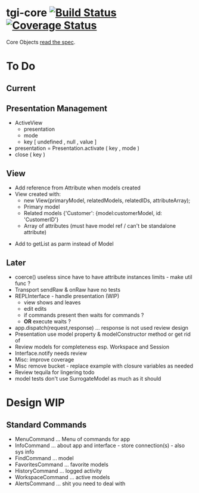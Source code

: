 # tgi-core [![Build Status](https://travis-ci.org/tgi-io/tgi-core.svg?branch=master)](https://travis-ci.org/tgi-io/tgi-core) [![Coverage Status](https://img.shields.io/coveralls/tgi-io/tgi-core.svg)](https://coveralls.io/r/tgi-io/tgi-core)

Core Objects [read the spec](spec/README.md).

# To Do

Current
-------

Presentation Management
---
- ActiveView
    - presentation
    - mode
    - key [ undefined <single view> , null , value ]
- presentation = Presentation.activate ( key , mode )
- close ( key )

View
---
+ Add reference from Attribute when models created
+ View created with:
    + new View(primaryModel, relatedModels, relatedIDs, attributeArray);
    + Primary model
    + Related models {'Customer': {model:customerModel, id: 'CustomerID'} 
    + Array of attributes (must have model ref / can't be standalone attribute)
- Add to getList as parm instead of Model    

Later
-----
- coerce() useless since have to have attribute instances limits - make util func ?
- Transport sendRaw & onRaw have no tests
- REPLInterface - handle presentation (WIP)
    - view shows and leaves
    - edit edits
    - if commands present then waits for commands ?
    - **OR** execute waits ?
- app.dispatch(request,response) ... response is not used review design
- Presentation use model property & modelConstructor method or get rid of
- Review models for completeness esp. Workspace and Session
- Interface.notify needs review
- Misc: improve coverage
- Misc remove bucket - replace example with closure variables as needed
- Review tequila for lingering todo
- model tests don't use SurrogateModel as much as it should

# Design WIP

Standard Commands
---
- MenuCommand ... Menu of commands for app
- InfoCommand ... about app and interface - store connection(s) - also sys info
- FindCommand ... model
- FavoritesCommand ... favorite models
- HistoryCommand ... logged activity
- WorkspaceCommand ... active models
- AlertsCommand ... shit you need to deal with
